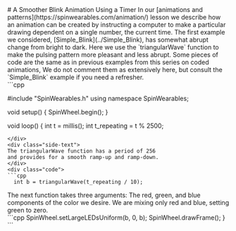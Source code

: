 <div class="flex-container"><div class="wide-text">
# A Smoother Blink Animation Using a Timer
In our [animations and patterns](https://spinwearables.com/animation/)
lesson we describe how an animation can be created by instructing
a computer to make a particular drawing dependent on a single number,
the current time.
The first example we considered, [Simple_Blink](../Simple_Blink),
has somewhat abrupt change from bright to dark. Here we use the
`triangularWave` function to make the pulsing pattern more pleasant and
less abrupt.
Some pieces of code are the same as in previous examples from
this series on coded animations, We do not comment them as extensively here,
but consult the `Simple_Blink` example if you need a refresher.
</div>
<div class="side-text">
</div>
<div class="code">
```cpp

#include "SpinWearables.h"
using namespace SpinWearables;

void setup() {
  SpinWheel.begin();
}

void loop() {
  int t = millis();
  int t_repeating = t % 2500;
```
</div>
<div class="side-text">
The triangularWave function has a period of 256
and provides for a smooth ramp-up and ramp-down.
</div>
<div class="code">
```cpp
  int b = triangularWave(t_repeating / 10);
```
</div>
<div class="side-text">
The next function takes three arguments:
The red, green, and blue components of the color we desire.
We are mixing only red and blue, setting green to zero.
</div>
<div class="code">
```cpp
  SpinWheel.setLargeLEDsUniform(b, 0, b);
  SpinWheel.drawFrame();
}
```
</div>
</div>